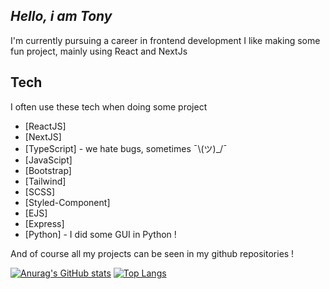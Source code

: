 ## _Hello, i am Tony_
I'm currently pursuing a career in frontend development
I like making some fun project, mainly using React and NextJs

## Tech

I often use these tech when doing some project

- [ReactJS]
- [NextJS]
- [TypeScript] - we hate bugs, sometimes ¯\\(ツ)_/¯
- [JavaScipt]
- [Bootstrap]
- [Tailwind]
- [SCSS]
- [Styled-Component]
- [EJS]
- [Express]
- [Python] - I did some GUI in Python !

And of course all my projects can be seen in my github repositories !


[![Anurag's GitHub stats](https://github-readme-stats.vercel.app/api?username=handleryouth&theme=algolia)](https://github.com/handleryouth/github-readme-stats)
[![Top Langs](https://github-readme-stats.vercel.app/api/top-langs/?username=handleryouth&layout=compact)](https://github.com/handleryouth/github-readme-stats)

